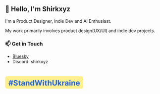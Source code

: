 ## 👋 Hello, I'm Shirkxyz

I'm a Product Designer, Indie Dev and AI Enthusiast.

My work primarily involves product design(UX/UI) and indie dev projects.

### 📫 Get in Touch 

- [Bluesky](https://bsky.app/profile/shirkxyz.bsky.social)
- Discord: shirkxyz

#
[![Stand With Ukraine](https://raw.githubusercontent.com/vshymanskyy/StandWithUkraine/main/badges/StandWithUkraine.svg)](https://stand-with-ukraine.pp.ua)

<!---
Shirkxyz/Shirkxyz is a ✨ special ✨ repository because its `README.md` (this file) appears on your GitHub profile.
You can click the Preview link to take a look at your changes.
--->
